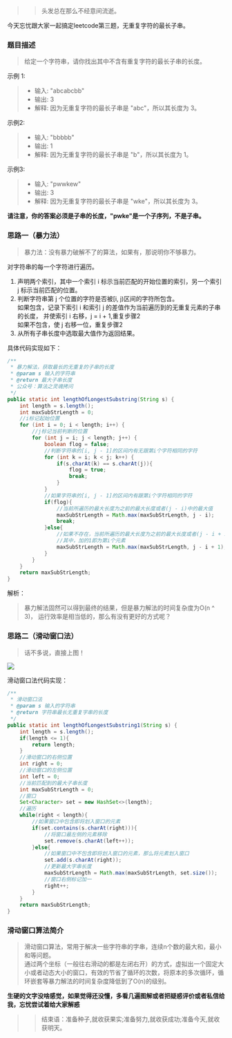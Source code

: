 > > 头发总在那么不经意间流逝。
  
  今天忘忧跟大家一起搞定leetcode第三题，无重复字符的最长子串。
  
  ### 题目描述
  > 给定一个字符串，请你找出其中不含有重复字符的最长子串的长度。
  
  示例 1:
  >- 输入: "abcabcbb"
  >- 输出: 3 
  >- 解释: 因为无重复字符的最长子串是 "abc"，所以其长度为 3。
  
  示例2:
  >- 输入: "bbbbb"
  >- 输出: 1
  >- 解释: 因为无重复字符的最长子串是 "b"，所以其长度为 1。
  
  示例3:
  >- 输入: "pwwkew"
  >- 输出: 3
  >- 解释: 因为无重复字符的最长子串是 "wke"，所以其长度为 3。
  
  **请注意，你的答案必须是子串的长度，"pwke"是一个子序列，不是子串。**
  
  ### 思路一（暴力法）
  > 暴力法：没有暴力破解不了的算法，如果有，那说明你不够暴力。
  
对字符串的每一个字符进行遍历。</br>

1. 声明两个索引，其中一个索引 i 标示当前匹配的开始位置的索引，另一个索引 j 标示当前匹配的位置。
2. 判断字符串第 j 个位置的字符是否被\[i, j)区间的字符所包含。</br>如果包含，记录下索引 i 和索引 j 的差值作为当前遍历到的无重复元素的子串的长度， 并使索引 i 右移，j = i + 1,重复步骤2</br>如果不包含，使 j 右移一位，重复步骤2
3. 从所有子串长度中选取最大值作为返回结果。

具体代码实现如下：
```java
/**
 * 暴力解法，获取最长的无重复的子串的长度
 * @param s 输入的字符串
 * @return 最大子串长度
 * 公众号：算法之灵魂拷问
 */
public static int lengthOfLongestSubstring(String s) {
    int length = s.length();
    int maxSubStrLength = 0;
    //i标记起始位置
    for (int i = 0; i < length; i++) {
        //j标记当前判断的位置
        for (int j = i; j < length; j++) {
            boolean flog = false;
            //判断字符串的[i, j - 1]的区间内有无跟第i个字符相同的字符
            for (int k = i; k < j; k++) {
                if(s.charAt(k) == s.charAt(j)){
                    flog = true;
                    break;
                }
            }
            //如果字符串的[i, j - 1]的区间内有跟第i个字符相同的字符
            if(flog){
                //当前所遍历的最大长度为之前的最大长度或者(j - i)中的最大值
                maxSubStrLength = Math.max(maxSubStrLength, j - i);
                break;
            }else{
                //如果不存在，当前所遍历的最大长度为之前的最大长度或者(j - i + 1)中的最大值
                //其中，加的1即为第i个元素
                maxSubStrLength = Math.max(maxSubStrLength, j - i + 1);
            }
        }
    }
    return maxSubStrLength;
}
```

解析：
> 暴力解法固然可以得到最终的结果，但是暴力解法的时间复杂度为O(n ^ 3)， 运行效率是相当低的，那么有没有更好的方式呢？

### 思路二（滑动窗口法）
> 话不多说，直接上图！

![](https://mmbiz.qpic.cn/mmbiz_png/ap0KQVQrVrb9pUns0CzysvjPz1F24fZdp6nGtmNBKtX3ibaRsPs42X0sMOnHZB2bp7tZqVUcBhhOpuGoic9TAQ0g/0?wx_fmt=png)

滑动窗口法代码实现：
```java
/**
 * 滑动窗口法
 * @param s 输入的字符串
 * @return 字符串最长无重复字串的长度
 */
public static int lengthOfLongestSubstring1(String s) {
    int length = s.length();
    if(length <= 1){
        return length;
    }
    //滑动窗口的右侧位置
    int right = 0;
    //滑动窗口的左侧位置
    int left = 0;
    //当前匹配到的最大子串长度
    int maxSubStrLength = 0;
    //窗口
    Set<Character> set = new HashSet<>(length);
    //遍历
    while(right < length){
        //如果窗口中包含即将划入窗口的元素
        if(set.contains(s.charAt(right))){
            //将窗口最左侧的元素移除
            set.remove(s.charAt(left++));
        }else{
            //如果窗口中不包含即将划入窗口的元素，那么将元素划入窗口
            set.add(s.charAt(right));
            //更新最大字串长度
            maxSubStrLength = Math.max(maxSubStrLength, set.size());
            //窗口右侧标记加一
            right++;
        }
    }
    return maxSubStrLength;
}
```

### 滑动窗口算法简介
> 滑动窗口算法，常用于解决一些字符串的字串，连续n个数的最大和，最小和等问题。</br>
> 通过两个坐标（一般往右滑动的都是左闭右开）的方式，虚拟出一个固定大小或者动态大小的窗口，有效的节省了循环的次数，将原本的多次循环，循环嵌套等暴力解法的时间复杂度降低到了O(n)的级别。

**生硬的文字没啥感觉，如果觉得还没懂，多看几遍图解或者把疑惑评价或者私信给我，忘忧尝试着给大家解惑**

>> 结束语：准备种子,就收获果实;准备努力,就收获成功;准备今天,就收获明天。

